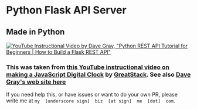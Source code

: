 # Python Flask API Server

## Made in Python

[![YouTube Instructional Video by Dave Gray, "Python REST API Tutorial for Beginners | How to Build a Flask REST API"](http://i3.ytimg.com/vi/z3YMz-Gocmw/hqdefault.jpg)](https://www.youtube.com/watch?v=z3YMz-Gocmw)

### This was taken from [this YouTube instructional video on making a JavaScript Digital Clock](https://www.youtube.com/watch?v=z3YMz-Gocmw) by [GreatStack](https://www.youtube.com/watch?v=z3YMz-Gocmw). See also [Dave Gray's web site here](https://www.davegray.codes/)

If you need help this, or have issues or want to do your own PR, please write me at `my  [underscore sign]  biz  [at sign]  me  [dot]  com`.
